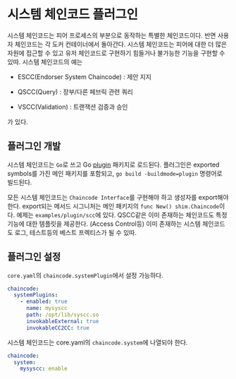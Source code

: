 # 시스템 체인코드 플러그인

시스템 체인코드는 피어 프로세스의 부분으로 동작하는 특별한 체인코드이다.
반면 사용자 체인코드는 각 도커 컨테이너에서 돌아간다.
시스템 체인코드는 피어에 대한 더 많은 자원에 접근할 수 있고 유저 체인코드로 구현하기 힘들거나 불가능한 기능을 구현할 수 있따.
시스템 체인코드의 예는

* ESCC(Endorser System Chaincode) : 제안 지지

* QSCC(Query) : 장부/다른 페브릭 관련 쿼리

* VSCC(Validation) : 트랜잭션 검증과 승인

가 있다.

## 플러그인 개발

시스템 체인코드는 `Go`로 쓰고 Go [plugin](https://golang.org/pkg/plugin) 패키지로 로드된다.
플러그인은 exported symbols를 가진 메인 패키지를 포함되고,
`go build -buildmode=plugin` 명령어로 빌드된다.

모든 시스템 체인코드는 `Chaincode Interface`를 구현해야 하고 생성자를 export해야 한다.
export되는 메서드 시그니처는 메인 패키지의 `func New() shim.Chaincode`이다.
예제는 `examples/plugin/scc`에 있다.
QSCC같은 이미 존재하는 체인코드도 특정 기능에 대한 템플릿을 제공한다. (Access Control등)
이미 존재하는 시스템 체인코드도 로그, 테스트등의 베스트 프렉티스가 될 수 있따.

## 플러그인 설정

`core.yaml`의 `chaincode.systemPlugin`에서 설정 가능하다.

```yaml
chaincode:
  systemPlugins:
    - enabled: true
      name: mysyscc
      path: /opt/lib/syscc.so
      invokableExternal: true
      invokableCC2CC: true
```

시스템 체인코드는 core.yaml의 `chaincode.system`에 나열되야 한다.

```yaml
chaincode:
  system:
    mysyscc: enable
```